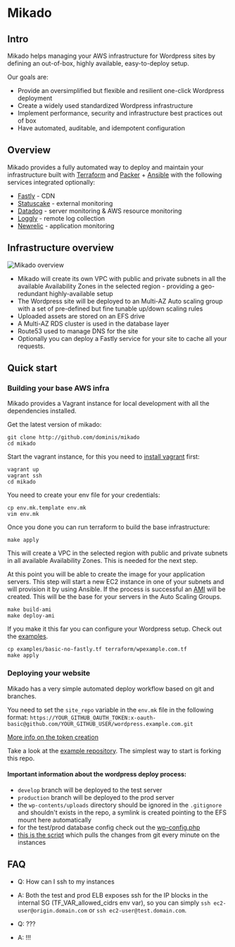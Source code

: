 # Mikado

## Intro

Mikado helps managing your AWS infrastructure for Wordpress sites by defining an out-of-box, highly available, easy-to-deploy setup.

Our goals are:
- Provide an oversimplified but flexible and resilient one-click Wordpress deployment
- Create a widely used standardized Wordpress infrastructure
- Implement performance, security and infrastructure best practices out of box
- Have automated, auditable, and idempotent configuration


## Overview

Mikado provides a fully automated way to deploy and maintain your infrastructure built with [Terraform](https://terraform.io/) and [Packer](https://packer.io/) + [Ansible](https://www.ansible.com/) with the following services integrated optionally:

- [Fastly](https://fastly.com/) - CDN
- [Statuscake](https://statuscake.com/) - external monitoring
- [Datadog](http://datadog.com/) - server monitoring & AWS resource monitoring
- [Loggly](https://loggly.com/) - remote log collection
- [Newrelic](https://newrelic.com/) - application monitoring

## Infrastructure overview

![Mikado overview](https://github.com/dominis/mikado/blob/master/resources/mikado-infra.png)

- Mikado will create its own VPC with public and private subnets in all the available Availability Zones in the selected region - providing a geo-redundant highly-available setup
- The Wordpress site will be deployed to an Multi-AZ Auto scaling group with a set of pre-defined but fine tunable up/down scaling rules
- Uploaded assets are stored on an EFS drive
- A Multi-AZ RDS cluster is used in the database layer
- Route53 used to manage DNS for the site
- Optionally you can deploy a Fastly service for your site to cache all your requests.

## Quick start

### Building your base AWS infra

Mikado provides a Vagrant instance for local development with all the dependencies installed.

Get the latest version of mikado:
```
git clone http://github.com/dominis/mikado
cd mikado
```

Start the vagrant instance, for this you need to [install vagrant](https://www.vagrantup.com/docs/installation/) first:
```
vagrant up
vagrant ssh
cd mikado
```

You need to create your env file for your credentials:
```
cp env.mk.template env.mk
vim env.mk
```

Once you done you can run terraform to build the base infrastructure:
```
make apply
```
This will create a VPC in the selected region with public and private subnets in all available Availability Zones. This is needed for the next step.

At this point you will be able to create the image for your application servers. This step will start a new EC2 instance in one of your subnets and will provision it by using Ansible. If the process is successful an [AMI](http://docs.aws.amazon.com/AWSEC2/latest/UserGuide/AMIs.html) will be created. This will be the base for your servers in the Auto Scaling Groups.
```
make build-ami
make deploy-ami
```

If you make it this far you can configure your Wordpress setup. Check out the [examples](https://github.com/dominis/mikado/tree/master/examples). 
```
cp examples/basic-no-fastly.tf terraform/wpexample.com.tf
make apply
```

### Deploying your website

Mikado has a very simple automated deploy workflow based on git and branches.

You need to set the `site_repo` variable in the `env.mk` file in the following format: `https://YOUR_GITHUB_OAUTH_TOKEN:x-oauth-basic@github.com/YOUR_GITHUB_USER/wordpress.example.com.git`

[More info on the token creation](https://help.github.com/articles/creating-an-access-token-for-command-line-use/)


Take a look at the [example repository](https://github.com/dominis/wordpress.example.com). The simplest way to start is forking this repo.

#### Important information about the wordpress deploy process:

- `develop` branch will be deployed to the test server
- `production` branch will be deployed to the prod server
- the `wp-contents/uploads` directory should be ignored in the `.gitignore` and shouldn't exists in the repo, a symlink is created pointing to the EFS mount here automatically
- for the test/prod database config check out the [wp-config.php](https://github.com/dominis/wordpress.example.com/blob/develop/wp-config-sample.php#L32-L36)
- [this is the script](https://github.com/dominis/mikado/blob/master/ansible/roles/wordpress/templates/deploy_wordpress.j2) which pulls the changes from git every minute on the instances


## FAQ

- Q: How can I ssh to my instances
- A: Both the test and prod ELB exposes ssh for the IP blocks in the internal SG (TF_VAR_allowed_cidrs env var), so you can simply `ssh ec2-user@origin.domain.com` or `ssh ec2-user@test.domain.com`.

- Q: ???
- A: !!!
